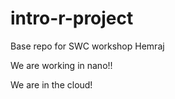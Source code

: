 # intro-r-project
Base repo for SWC workshop
Hemraj

We are working in nano!!

We are in the cloud!

